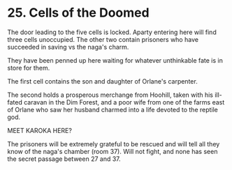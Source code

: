 # 25. Cells of the Doomed

The door leading to the five cells is locked.  Aparty entering here
will find three cells unoccupied.  The other two contain prisoners
who have succeeded in saving vs the naga's charm.

They have been penned up here waiting for whatever unthinkable fate is
in store for them.

The first cell contains the son and daughter of Orlane's carpenter.

The second holds a prosperous merchange from Hoohill, taken with his
ill-fated caravan in the Dim Forest, and a poor wife from one of the
farms east of Orlane who saw her husband charmed into a life devoted
to the reptile god.

MEET KAROKA HERE?

The prisoners will be extremely grateful to be rescued and will tell
all they know of the naga's chamber (room 37).  Will not fight, and
none has seen the secret passage between 27 and 37.

